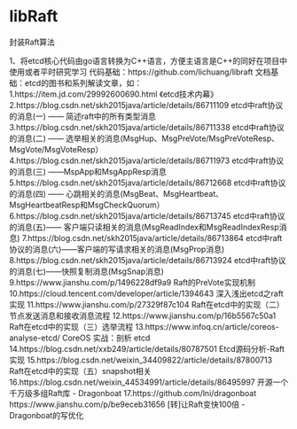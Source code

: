 # libRaft
<p>封装Raft算法 </p>
1、将etcd核心代码由go语言转换为C++语言，方便主语言是C++的同好在项目中使用或者平时研究学习
代码基础：https://github.com/lichuang/libraft
文档基础：etcd的图书和系列解读文章，如：
1.https://item.jd.com/29992600690.html
《etcd技术内幕》
2.https://blog.csdn.net/skh2015java/article/details/86711109
etcd中raft协议的消息(一) —— 简述raft中的所有类型消息
3.https://blog.csdn.net/skh2015java/article/details/86711338
etcd中raft协议的消息(二) —— 选举相关的消息(MsgHup、MsgPreVote/MsgPreVoteResp、MsgVote/MsgVoteResp）
4.https://blog.csdn.net/skh2015java/article/details/86711973
etcd中raft协议的消息(三) ——MspApp和MsgAppResp消息
5.https://blog.csdn.net/skh2015java/article/details/86712668
etcd中raft协议的消息(四) —— 心跳相关的消息(MsgBeat、MsgHeartbeat、MsgHeartbeatResp和MsgCheckQuorum）
6.https://blog.csdn.net/skh2015java/article/details/86713745
etcd中raft协议的消息(五)—— 客户端只读相关的消息(MsgReadIndex和MsgReadIndexResp消息)
7.https://blog.csdn.net/skh2015java/article/details/86713864
etcd中raft协议的消息(六)——客户端的写请求相关的消息(MsgProp消息)
8.https://blog.csdn.net/skh2015java/article/details/86713924
etcd中raft协议的消息(七)——快照复制消息(MsgSnap消息)
9.https://www.jianshu.com/p/1496228df9a9
Raft的PreVote实现机制
10.https://cloud.tencent.com/developer/article/1394643
深入浅出etcd之raft实现
11.https://www.jianshu.com/p/27329f87c104
Raft在etcd中的实现（二）节点发送消息和接收消息流程
12.https://www.jianshu.com/p/16b5567c50a1
Raft在etcd中的实现（三）选举流程
13.https://www.infoq.cn/article/coreos-analyse-etcd/
CoreOS 实战：剖析 etcd
14.https://blog.csdn.net/xxb249/article/details/80787501
Etcd源码分析-Raft实现
15.https://blog.csdn.net/weixin_34409822/article/details/87800713
Raft在etcd中的实现（五）snapshot相关
16.https://blog.csdn.net/weixin_44534991/article/details/86495997
开源一个千万级多组Raft库 - Dragonboat
17.https://github.com/lni/dragonboat
https://www.jianshu.com/p/be9eceb31656
[转]让Raft变快100倍 - Dragonboat的写优化 
